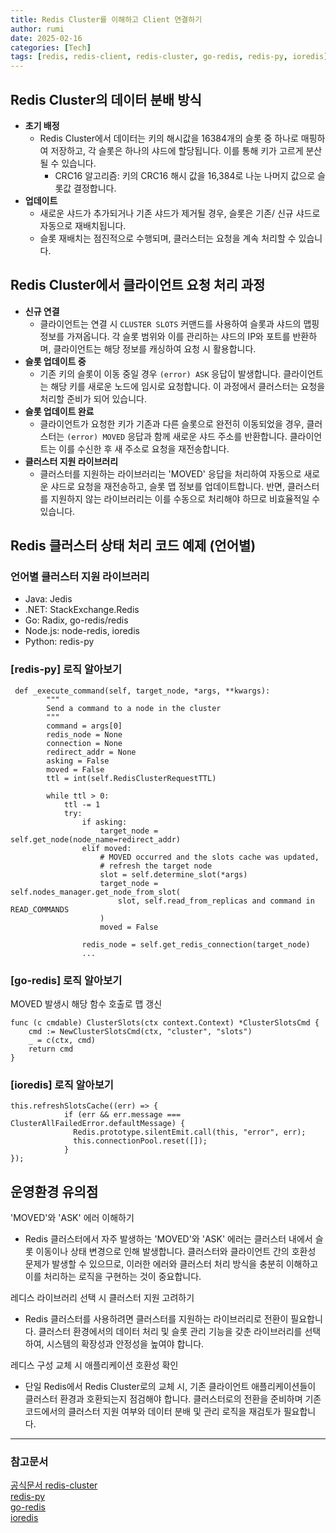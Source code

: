 ```yaml
---
title: Redis Cluster를 이해하고 Client 연결하기
author: rumi
date: 2025-02-16
categories: [Tech]
tags: [redis, redis-client, redis-cluster, go-redis, redis-py, ioredis]
---
```


## Redis Cluster의 데이터 분배 방식
-  **초기 배정**
   -  Redis Cluster에서 데이터는 키의 해시값을 16384개의 슬롯 중 하나로 매핑하여 저장하고, 각 슬롯은 하나의 샤드에 할당됩니다. 이를 통해 키가 고르게 분산될 수 있습니다.
      - CRC16 알고리즘: 키의 CRC16 해시 값을 16,384로 나눈 나머지 값으로 슬롯값 결정합니다.
- **업데이트**
  - 새로운 샤드가 추가되거나 기존 샤드가 제거될 경우, 슬롯은 기존/ 신규 샤드로 자동으로 재배치됩니다.
  - 슬롯 재배치는 점진적으로 수행되며, 클러스터는 요청을 계속 처리할 수 있습니다.

## Redis Cluster에서 클라이언트 요청 처리 과정
- **신규 연결**
  - 클라이언트는 연결 시 `CLUSTER SLOTS` 커맨드를 사용하여 슬롯과 샤드의 맵핑 정보를 가져옵니다. 각 슬롯 범위와 이를 관리하는 샤드의 IP와 포트를 반환하며, 클라이언트는 해당 정보를 캐싱하여 요청 시 활용합니다.
- **슬롯 업데이트 중**
  - 기존 키의 슬롯이 이동 중일 경우 `(error) ASK` 응답이 발생합니다. 클라이언트는 해당 키를 새로운 노드에 임시로 요청합니다. 이 과정에서 클러스터는 요청을 처리할 준비가 되어 있습니다.
- **슬롯 업데이트 완료**
  - 클라이언트가 요청한 키가 기존과 다른 슬롯으로 완전히 이동되었을 경우, 클러스터는 `(error) MOVED` 응답과 함께 새로운 샤드 주소를 반환합니다. 클라이언트는 이를 수신한 후 새 주소로 요청을 재전송합니다.
- **클러스터 지원 라이브러리**
  - 클러스터를 지원하는 라이브러리는 'MOVED' 응답을 처리하여 자동으로 새로운 샤드로 요청을 재전송하고, 슬롯 맵 정보를 업데이트합니다. 반면, 클러스터를 지원하지 않는 라이브러리는 이를 수동으로 처리해야 하므로 비효율적일 수 있습니다.
  




## Redis 클러스터 상태 처리 코드 예제 (언어별)
###  언어별 클러스터 지원 라이브러리
- Java: Jedis
- .NET: StackExchange.Redis
- Go: Radix, go-redis/redis
- Node.js: node-redis, ioredis
- Python: redis-py

### [redis-py] 로직 알아보기
```
 def _execute_command(self, target_node, *args, **kwargs):
        """
        Send a command to a node in the cluster
        """
        command = args[0]
        redis_node = None
        connection = None
        redirect_addr = None
        asking = False
        moved = False
        ttl = int(self.RedisClusterRequestTTL)

        while ttl > 0:
            ttl -= 1
            try:
                if asking:
                    target_node = self.get_node(node_name=redirect_addr)
                elif moved:
                    # MOVED occurred and the slots cache was updated,
                    # refresh the target node
                    slot = self.determine_slot(*args)
                    target_node = self.nodes_manager.get_node_from_slot(
                        slot, self.read_from_replicas and command in READ_COMMANDS
                    )
                    moved = False

                redis_node = self.get_redis_connection(target_node)
                ...
```
### [go-redis] 로직 알아보기
MOVED 발생시 해당 함수 호출로 맵 갱신
```
func (c cmdable) ClusterSlots(ctx context.Context) *ClusterSlotsCmd {
	cmd := NewClusterSlotsCmd(ctx, "cluster", "slots")
	_ = c(ctx, cmd)
	return cmd
}
```  

### [ioredis] 로직 알아보기
```
this.refreshSlotsCache((err) => {
            if (err && err.message === ClusterAllFailedError.defaultMessage) {
              Redis.prototype.silentEmit.call(this, "error", err);
              this.connectionPool.reset([]);
            }
});
```


## 운영환경 유의점
'MOVED'와 'ASK' 에러 이해하기
- Redis 클러스터에서 자주 발생하는 'MOVED'와 'ASK' 에러는 클러스터 내에서 슬롯 이동이나 상태 변경으로 인해 발생합니다. 클러스터와 클라이언트 간의 호환성 문제가 발생할 수 있으므로, 이러한 에러와 클러스터 처리 방식을 충분히 이해하고 이를 처리하는 로직을 구현하는 것이 중요합니다.

레디스 라이브러리 선택 시 클러스터 지원 고려하기
- Redis 클러스터를 사용하려면 클러스터를 지원하는 라이브러리로 전환이 필요합니다. 클러스터 환경에서의 데이터 처리 및 슬롯 관리 기능을 갖춘 라이브러리를 선택하여, 시스템의 확장성과 안정성을 높여야 합니다.

레디스 구성 교체 시 애플리케이션 호환성 확인
- 단일 Redis에서 Redis Cluster로의 교체 시, 기존 클라이언트 애플리케이션들이 클러스터 환경과 호환되는지 점검해야 합니다. 클러스터로의 전환을 준비하며 기존 코드에서의 클러스터 지원 여부와 데이터 분배 및 관리 로직을 재검토가 필요합니다.
  

  
---

### 참고문서
[공식문서 redis-cluster](https://redis.io/learn/operate/redis-at-scale/scalability/redis-cluster-and-client-libraries)  
[redis-py](https://redis.readthedocs.io/en/stable/_modules/redis/cluster.html#RedisCluster)  
[go-redis](https://github.com/redis/go-redis/blob/master/cluster_commands.gos)  
[ioredis](https://github.com/redis/ioredis/blob/main/lib/cluster/index.ts)
